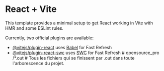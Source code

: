 # React + Vite

This template provides a minimal setup to get React working in Vite with HMR and some ESLint rules.

Currently, two official plugins are available:

- [@vitejs/plugin-react](https://github.com/vitejs/vite-plugin-react/blob/main/packages/plugin-react/README.md) uses [Babel](https://babeljs.io/) for Fast Refresh
- [@vitejs/plugin-react-swc](https://github.com/vitejs/vite-plugin-react-swc) uses [SWC](https://swc.rs/) for Fast Refresh
#   o p e n s o u r c e _ p r o  
 * * / * . o u t                         #   T o u s   l e s   f i c h i e r s   q u i   s e   f i n i s s e n t   p a r   . o u t   d a n s   t o u t e   l ' a r b o r e s c e n c e   d u   p r o j e t .  
 